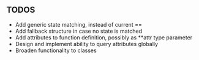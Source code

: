 ## TODOS

 - Add generic state matching, instead of current ==
 - Add fallback structure in case no state is matched
 - Add attributes to function definition, possibly as **attr type parameter
 - Design and implement ability to query attributes globally
 - Broaden functionality to classes 
 
 